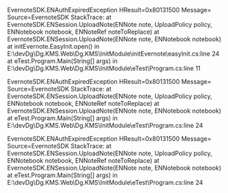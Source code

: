 EvernoteSDK.ENAuthExpiredException
  HResult=0x80131500
  Message=
  Source=EvernoteSDK
  StackTrace:
   at EvernoteSDK.ENSession.UploadNote(ENNote note, UploadPolicy policy, ENNotebook notebook, ENNoteRef noteToReplace)
   at EvernoteSDK.ENSession.UploadNote(ENNote note, ENNotebook notebook)
   at initEvernote.EasyInit.open() in E:\devDg\Dg.KMS.Web\Dg.KMS\InitModule\initEvernote\easyInit.cs:line 24
   at eTest.Program.Main(String[] args) in E:\devDg\Dg.KMS.Web\Dg.KMS\InitModule\eTest\Program.cs:line 11



EvernoteSDK.ENAuthExpiredException
  HResult=0x80131500
  Message=
  Source=EvernoteSDK
  StackTrace:
   at EvernoteSDK.ENSession.UploadNote(ENNote note, UploadPolicy policy, ENNotebook notebook, ENNoteRef noteToReplace)
   at EvernoteSDK.ENSession.UploadNote(ENNote note, ENNotebook notebook)
   at eTest.Program.Main(String[] args) in E:\devDg\Dg.KMS.Web\Dg.KMS\InitModule\eTest\Program.cs:line 24



EvernoteSDK.ENAuthExpiredException
  HResult=0x80131500
  Message=
  Source=EvernoteSDK
  StackTrace:
   at EvernoteSDK.ENSession.UploadNote(ENNote note, UploadPolicy policy, ENNotebook notebook, ENNoteRef noteToReplace)
   at EvernoteSDK.ENSession.UploadNote(ENNote note, ENNotebook notebook)
   at eTest.Program.Main(String[] args) in E:\devDg\Dg.KMS.Web\Dg.KMS\InitModule\eTest\Program.cs:line 24



